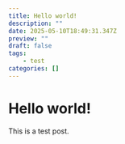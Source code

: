 ```yaml
---
title: Hello world!
description: ""
date: 2025-05-10T18:49:31.347Z
preview: ""
draft: false
tags:
    - test
categories: []
---
```


# Hello world!
This is a test post.